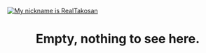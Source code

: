 
<a href="https://mynickname.com/id1830826"><img src="https://mynickname.com/img.php?nick=RealTakosan&sert=26&text=t9" alt="My nickname is RealTakosan" /></a>

<div align="center">
  <h1>Empty, nothing to see here.</h1>
</div>
